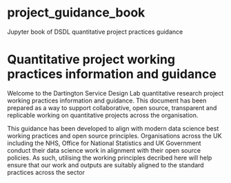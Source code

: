 # project_guidance_book
Jupyter book of DSDL quantitative project practices guidance

# Quantitative project working practices information and guidance

Welcome to the Dartington Service Design Lab quantitative research project working practices information and guidance. This document has been prepared as a way to support collaborative, open source, transparent and replicable working on quantitative projects across the organisation.

This guidance has been developed to align with modern data science best working practices and open source principles. Organisations across the UK including the NHS, Office for National Statistics and UK Government conduct their data science work in alignment with their open source policies. As such, utilising the working principles decribed here will help ensure that our work and outputs are suitably aligned to the standard practices across the sector
